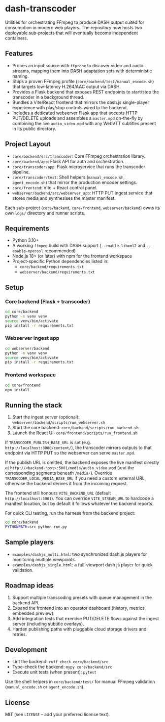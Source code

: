 # dash-transcoder

Utilities for orchestrating FFmpeg to produce DASH output suited for consumption in modern web players. The repository now hosts two deployable sub-projects that will eventually become independent containers.

## Features

- Probes an input source with `ffprobe` to discover video and audio streams, mapping them into DASH adaptation sets with deterministic naming.
- Ships a proven FFmpeg profile (`core/backend/test/manual_encode.sh`) that targets low-latency H.264/AAC output via DASH.
- Provides a Flask backend that exposes REST endpoints to start/stop the transcoder in a background thread.
- Bundles a Vite/React frontend that mirrors the dash.js single-player experience with play/stop controls wired to the backend.
- Includes a dedicated webserver Flask app that accepts HTTP PUT/DELETE uploads and assembles a `master.mpd` on-the-fly by combining the live `audio_video.mpd` with any WebVTT subtitles present in its public directory.

## Project Layout

- `core/backend/src/transcoder`: Core FFmpeg orchestration library.
- `core/backend/app`: Flask API for auth and orchestration.
- `core/transcoder/app`: Flask microservice that runs the transcoder pipeline.
- `core/transcoder/test`: Shell helpers (`manual_encode.sh`, `agent_encode.sh`) that mirror the production encoder settings.
- `core/frontend`: Vite + React control panel.
- `webserver/backend/src/webserver_app`: HTTP PUT ingest service that stores media and synthesises the master manifest.

Each sub-project (`core/backend`, `core/frontend`, `webserver/backend`) owns its own `logs/` directory and runner scripts.

## Requirements

- Python 3.10+
- A working `ffmpeg` build with DASH support (`--enable-libxml2` and `--enable-openssl` recommended)
- Node.js 18+ (or later) with npm for the frontend workspace
- Project-specific Python dependencies listed in:
  - `core/backend/requirements.txt`
  - `webserver/backend/requirements.txt`

## Setup

### Core backend (Flask + transcoder)

```bash
cd core/backend
python -m venv venv
source venv/bin/activate
pip install -r requirements.txt
```

### Webserver ingest app

```bash
cd webserver/backend
python -m venv venv
source venv/bin/activate
pip install -r requirements.txt
```

### Frontend workspace

```bash
cd core/frontend
npm install
```

## Running the stack

1. Start the ingest server (optional): `webserver/backend/scripts/run_webserver.sh`
2. Start the core backend: `core/backend/scripts/run_backend.sh`
3. Launch the React UI: `core/frontend/scripts/run_frontend.sh`

If `TRANSCODER_PUBLISH_BASE_URL` is set (e.g. `http://localhost:8080/content/`), the transcoder mirrors outputs to that endpoint via HTTP PUT so the webserver can serve `master.mpd`.

If the publish URL is omitted, the backend exposes the live manifest directly at `http://<backend-host>:5001/media/audio_video.mpd` (and the corresponding segments beneath `/media/`). Override `TRANSCODER_LOCAL_MEDIA_BASE_URL` if you need a custom external URL, otherwise the backend derives it from the incoming request.

The frontend still honours `VITE_BACKEND_URL` (default `http://localhost:5001`). You can override `VITE_STREAM_URL` to hardcode a manifest location, but by default it follows whatever the backend reports.

For quick CLI testing, run the harness from the backend project:

```bash
cd core/backend
PYTHONPATH=src python run.py
```

## Sample players

- `examples/dashjs_multi.html`: two synchronized dash.js players for monitoring multiple viewpoints.
- `examples/dashjs_single.html`: a full-viewport dash.js player for quick validation.

## Roadmap ideas

1. Support multiple transcoding presets with queue management in the backend API.
2. Expand the frontend into an operator dashboard (history, metrics, embedded preview).
3. Add integration tests that exercise PUT/DELETE flows against the ingest server (including subtitle overlays).
4. Harden publishing paths with pluggable cloud storage drivers and retries.

## Development

- Lint the backend: `ruff check core/backend/src`
- Type-check the backend: `mypy core/backend/src`
- Execute unit tests (when present): `pytest`

Use the shell helpers in `core/backend/test/` for manual FFmpeg validation (`manual_encode.sh` or `agent_encode.sh`).

## License

MIT (see `LICENSE` – add your preferred license text).
